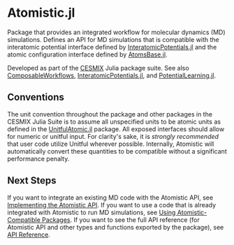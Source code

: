 # Atomistic.jl

Package that provides an integrated workflow for molecular dynamics (MD) simulations. Defines an API for MD simulations that is compatible with the interatomic potential interface defined by [InteratomicPotentials.jl](https://github.com/cesmix-mit/InteratomicPotentials.jl) and the atomic configuration interface defined by [AtomsBase.jl](https://github.com/JuliaMolSim/AtomsBase.jl).

Developed as part of the [CESMIX](https://computing.mit.edu/cesmix/) Julia package suite. See also [ComposableWorkflows](https://github.com/cesmix-mit/ComposableWorkflows), [InteratomicPotentials.jl](https://github.com/cesmix-mit/InteratomicPotentials.jl), and [PotentialLearning.jl](https://github.com/cesmix-mit/PotentialLearning.jl).

## Conventions

The unit convention throughout the package and other packages in the CESMIX Julia Suite is to assume all unspecified units to be atomic units as defined in the [UnitfulAtomic.jl](https://github.com/sostock/UnitfulAtomic.jl) package. All exposed interfaces should allow for numeric or unitful input. For clarity's sake, it is _strongly recommended_ that user code utilize Unitful wherever possible. Internally, Atomistic will automatically convert these quantities to be compatible without a significant performance penalty.

## Next Steps

If you want to integrate an existing MD code with the Atomistic API, see [Implementing the Atomistic API](@ref). If you want to use a code that is already integrated with Atomistic to run MD simulations, see [Using Atomistic-Compatible Packages](@ref). If you want to see the full API reference (for Atomistic API and other types and functions exported by the package), see [API Reference](@ref).
